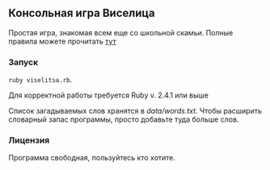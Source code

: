 ## Консольная игра Виселица
Простая игра, знакомая всем еще со школьной скамьи.
Полные правила можете прочитать [тут](https://ru.wikipedia.org/wiki/%D0%92%D0%B8%D1%81%D0%B5%D0%BB%D0%B8%D1%86%D0%B0_(%D0%B8%D0%B3%D1%80%D0%B0))

### Запуск

`ruby viselitsa.rb`.

Для корректной работы требуется Ruby v. 2.4.1 или выше

Список загадываемых слов хранятся в *data/words.txt*. Чтобы расширить словарный запас программы, просто добавьте туда больше слов.

### Лицензия

Программа свободная, пользуйтесь кто хотите.
